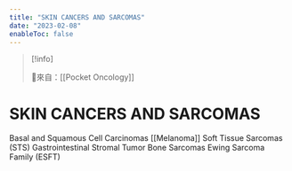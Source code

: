 ```yaml
---
title: "SKIN CANCERS AND SARCOMAS"
date: "2023-02-08"
enableToc: false
---
```


> [!info]
>
> 🌱來自：[[Pocket Oncology]]

# SKIN CANCERS AND SARCOMAS

Basal and Squamous Cell Carcinomas
[[Melanoma]]
Soft Tissue Sarcomas (STS)
Gastrointestinal Stromal Tumor
Bone Sarcomas
Ewing Sarcoma Family (ESFT)
